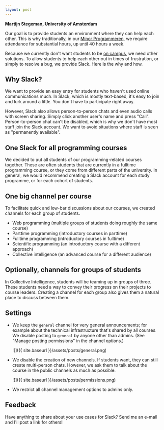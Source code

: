 ```yaml
---
layout: post
---
```


**Martijn Stegeman, University of Amsterdam**

Our goal is to provide students an environment where they can help each other. This is why traditionally, in our [Minor Programmeren](https://www.mprog.nl/), we require attendance for substantial hours, up until 40 hours a week.

Because we currently don't want students to be [on campus](https://www.uva.nl/), we need other solutions. To allow students to help each other out in times of frustration, or simply to resolve a bug, we provide Slack. Here is the why and how.

## Why Slack?

We want to provide an easy entry for students who haven't used online communications much. In Slack, which is mostly text-based, it's easy to join and lurk around a little. You don't have to participate right away.

However, Slack also allows person-to-person chats and even audio calls with screen sharing. Simply click another user's name and press "Call". Person-to-person chat can't be disabled, which is why we don't have most staff join the Slack account. We want to avoid situations where staff is seen as "permanently available".

## One Slack for all programming courses

We decided to put all students of our programming-related courses together. These are often students that are currently in a fulltime programming course, or they come from different parts of the university. In general, we would recommend creating a Slack account for each study programme, or for each cohort of students.

## One big channel per course

To facilitate quick and low-bar discussions about our courses, we created channels for each group of students.

- Web programming (multiple groups of students doing roughly the same course)
- Parttime programming (introductory courses in parttime)
- Fulltime programming (introductory courses in fulltime)
- Scientific programming (an introductory course with a different approach)
- Collective intelligence (an advanced course for a different audience)

## Optionally, channels for groups of students

In Collective Intelligence, students will be teaming up in groups of three. These students need a way to convey their progress on their projects to course leaders. Creating a channel for each group also gives them a natural place to discuss between them.

## Settings

- We keep the `general` channel for very general announcements; for example about the technical infrastructure that's shared by all courses. We disable posting to `general` by anyone other than admins. (See "Manage posting permissions" in the channel options.)

    ![]({{ site.baseurl }}/assets/posts/general.png)

- We disable the creation of new channels. If students want, they can still create multi-person chats. However, we ask them to talk about the course in the public channels as much as possible.

    ![]({{ site.baseurl }}/assets/posts/permissions.png)

- We restrict all channel management options to admins only.

## Feedback

Have anything to share about your use cases for Slack? Send me an e-mail and I'll post a link for others!
